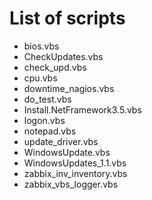 # List of scripts #

* bios.vbs
* CheckUpdates.vbs
* check_upd.vbs
* cpu.vbs
* downtime_nagios.vbs
* do_test.vbs
* Install.NetFramework3.5.vbs
* logon.vbs
* notepad.vbs
* update_driver.vbs
* WindowsUpdate.vbs
* WindowsUpdates_1.1.vbs
* zabbix_inv_inventory.vbs
* zabbix_vbs_logger.vbs
